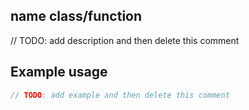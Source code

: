 ## **name** class/function

// TODO: add description and then delete this comment

## Example usage

```js
// TODO: add example and then delete this comment
```

